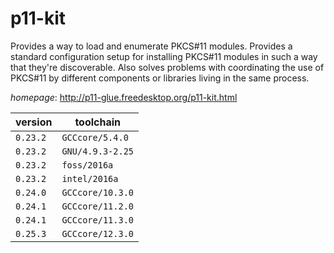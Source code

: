 # p11-kit

Provides a way to load and enumerate PKCS#11 modules.  Provides a standard configuration setup for installing  PKCS#11 modules in such a way that they're discoverable.  Also solves problems with coordinating the use of PKCS#11  by different components or libraries living in the same process.

*homepage*: <http://p11-glue.freedesktop.org/p11-kit.html>

version | toolchain
--------|----------
``0.23.2`` | ``GCCcore/5.4.0``
``0.23.2`` | ``GNU/4.9.3-2.25``
``0.23.2`` | ``foss/2016a``
``0.23.2`` | ``intel/2016a``
``0.24.0`` | ``GCCcore/10.3.0``
``0.24.1`` | ``GCCcore/11.2.0``
``0.24.1`` | ``GCCcore/11.3.0``
``0.25.3`` | ``GCCcore/12.3.0``
